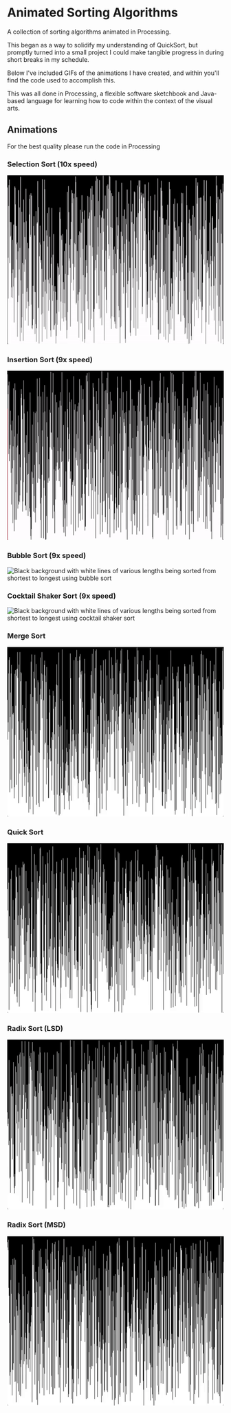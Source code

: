 # Animated Sorting Algorithms
A collection of sorting algorithms animated in Processing.

This began as a way to solidify my understanding of QuickSort, but promptly turned into a small project I could make tangible progress in during short breaks in my schedule.

Below I've included GIFs of the animations I have created, and within you'll find the code used to accomplish this.

This was all done in Processing, a flexible software sketchbook and Java-based language for learning how to code within the context of the visual arts.

## Animations

For the best quality please run the code in Processing

### Selection Sort \(10x speed\)
![Black background with white lines of various lengths being sorted from shortest to longest using selection sort](images/selectionSort.gif)
### Insertion Sort \(9x speed\)
![Black background with white lines of various lengths being sorted from shortest to longest using insertion sort](images/insertionSort.gif)
### Bubble Sort \(9x speed\)
![Black background with white lines of various lengths being sorted from shortest to longest using bubble sort](images/bubbleSort.gif)
### Cocktail Shaker Sort \(9x speed\)
![Black background with white lines of various lengths being sorted from shortest to longest using cocktail shaker sort](images/cocktailSort.gif)
### Merge Sort
![Black background with white lines of various lengths being sorted from shortest to longest using merge sort](images/mergeSort.gif)
### Quick Sort
![Black background with white lines of various lengths being sorted from shortest to longest using quick sort](images/quickSort.gif)
### Radix Sort (LSD)
![Black background with white lines of various lengths being sorted from shortest to longest using radix sort \(LSD\)](images/radixSortLSD.gif)
### Radix Sort (MSD)
![Black background with white lines of various lengths being sorted from shortest to longest using radix sort \(MSD\)](images/radixSortMSD.gif)
